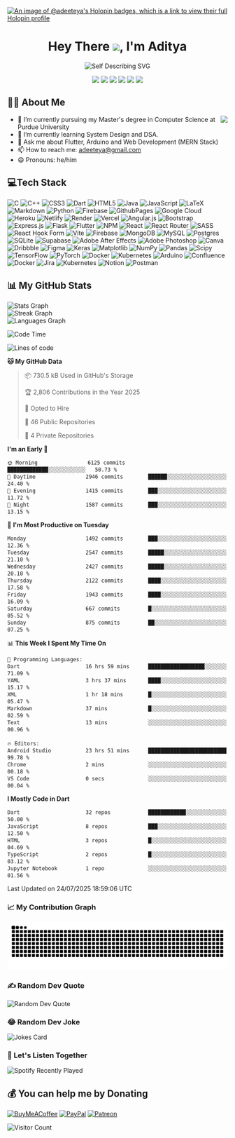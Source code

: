 [![An image of @adeeteya's Holopin badges, which is a link to view their full Holopin profile](https://holopin.me/adeeteya)](https://holopin.io/@adeeteya)

<h1 align="center">Hey There <img src="https://user-images.githubusercontent.com/74038190/214644152-52f47eb3-5e31-4f47-8758-05c9468d5596.gif" width="36" />, I'm Aditya</h1>

<div align="center">

![Self Describing SVG](https://readme-typing-svg.demolab.com?font=Fira+Code&weight=600&size=36&pause=1000&color=FFFFFF&center=true&vCenter=true&random=false&width=500&height=100&lines=Flutter+App+Developer;MERN+Stack+Developer;Arduino+Developer;Tech+Enthusiast)

[<img src="https://img.shields.io/badge/LinkedIn%20-%230077B5.svg?&style=for-the-badge&logo=LinkedIn&logoColor=white"/>](https://www.linkedin.com/in/adeeteya)
[<img src="https://img.shields.io/badge/Gmail%20-%23EA4335.svg?&style=for-the-badge&logo=Gmail&logoColor=white"/>](mailto:adeeteya@gmail.com)
[<img src="https://img.shields.io/badge/X%20-%23000000.svg?&style=for-the-badge&logo=X&logoColor=white"/>](https://x.com/Adeeteya)
[<img src="https://img.shields.io/badge/Instagram%20-%23E4405F.svg?&style=for-the-badge&logo=Instagram&logoColor=white"/>](https://www.instagram.com/adeeteya/)
[<img src="https://img.shields.io/badge/LeetCode%20-%23F2A53F.svg?&style=for-the-badge&logo=LeetCode&logoColor=white"/>](https://www.leetcode.com/adeeteya/)
[<img src="https://img.shields.io/badge/WakaTime%20-%23FFFFFF.svg?&style=for-the-badge&logo=WakaTime&logoColor=black"/>](https://wakatime.com/@adeeteya)

</div>

## 👨‍💻 About Me

<img align="right" height="175" src="https://user-images.githubusercontent.com/74038190/225813708-98b745f2-7d22-48cf-9150-083f1b00d6c9.gif"  />

<div align="left">

- 🔭 I’m currently pursuing my Master's degree in Computer Science at Purdue University
- 🌱 I’m currently learning System Design and DSA.
- 💬 Ask me about Flutter, Arduino and Web Development (MERN Stack)
- 📫 How to reach me: adeeteya@gmail.com
- 😄 Pronouns: he/him
  
</div>

## 💻Tech Stack
![C](https://img.shields.io/badge/c-%2300599C.svg?style=for-the-badge&logo=c&logoColor=white) ![C++](https://img.shields.io/badge/c++-%2300599C.svg?style=for-the-badge&logo=c%2B%2B&logoColor=white) ![CSS3](https://img.shields.io/badge/css3-%231572B6.svg?style=for-the-badge&logo=css3&logoColor=white) ![Dart](https://img.shields.io/badge/dart-%230175C2.svg?style=for-the-badge&logo=dart&logoColor=white) ![HTML5](https://img.shields.io/badge/html5-%23E34F26.svg?style=for-the-badge&logo=html5&logoColor=white) ![Java](https://img.shields.io/badge/java-%23ED8B00.svg?style=for-the-badge&logo=openjdk&logoColor=white) ![JavaScript](https://img.shields.io/badge/javascript-%23323330.svg?style=for-the-badge&logo=javascript&logoColor=%23F7DF1E) ![LaTeX](https://img.shields.io/badge/latex-%23008080.svg?style=for-the-badge&logo=latex&logoColor=white) ![Markdown](https://img.shields.io/badge/markdown-%23000000.svg?style=for-the-badge&logo=markdown&logoColor=white) ![Python](https://img.shields.io/badge/python-3670A0?style=for-the-badge&logo=python&logoColor=ffdd54) ![Firebase](https://img.shields.io/badge/firebase-%23039BE5.svg?style=for-the-badge&logo=firebase) ![GithubPages](https://img.shields.io/badge/github%20pages-121013?style=for-the-badge&logo=github&logoColor=white) ![Google Cloud](https://img.shields.io/badge/GoogleCloud-%234285F4.svg?style=for-the-badge&logo=google-cloud&logoColor=white) ![Heroku](https://img.shields.io/badge/heroku-%23430098.svg?style=for-the-badge&logo=heroku&logoColor=white) ![Netlify](https://img.shields.io/badge/netlify-%23000000.svg?style=for-the-badge&logo=netlify&logoColor=#00C7B7) ![Render](https://img.shields.io/badge/Render-%46E3B7.svg?style=for-the-badge&logo=render&logoColor=white) ![Vercel](https://img.shields.io/badge/vercel-%23000000.svg?style=for-the-badge&logo=vercel&logoColor=white) ![Angular.js](https://img.shields.io/badge/angular.js-%23E23237.svg?style=for-the-badge&logo=angularjs&logoColor=white) ![Bootstrap](https://img.shields.io/badge/bootstrap-%238511FA.svg?style=for-the-badge&logo=bootstrap&logoColor=white) ![Express.js](https://img.shields.io/badge/express.js-%23404d59.svg?style=for-the-badge&logo=express&logoColor=%2361DAFB) ![Flask](https://img.shields.io/badge/flask-%23000.svg?style=for-the-badge&logo=flask&logoColor=white) ![Flutter](https://img.shields.io/badge/Flutter-%2302569B.svg?style=for-the-badge&logo=Flutter&logoColor=white) ![NPM](https://img.shields.io/badge/NPM-%23CB3837.svg?style=for-the-badge&logo=npm&logoColor=white) ![React](https://img.shields.io/badge/react-%2320232a.svg?style=for-the-badge&logo=react&logoColor=%2361DAFB) ![React Router](https://img.shields.io/badge/React_Router-CA4245?style=for-the-badge&logo=react-router&logoColor=white) ![SASS](https://img.shields.io/badge/SASS-hotpink.svg?style=for-the-badge&logo=SASS&logoColor=white) ![React Hook Form](https://img.shields.io/badge/React%20Hook%20Form-%23EC5990.svg?style=for-the-badge&logo=reacthookform&logoColor=white) ![Vite](https://img.shields.io/badge/vite-%23646CFF.svg?style=for-the-badge&logo=vite&logoColor=white) ![Firebase](https://img.shields.io/badge/Firebase-039BE5?style=for-the-badge&logo=Firebase&logoColor=white) ![MongoDB](https://img.shields.io/badge/MongoDB-%234ea94b.svg?style=for-the-badge&logo=mongodb&logoColor=white) ![MySQL](https://img.shields.io/badge/mysql-%2300000f.svg?style=for-the-badge&logo=mysql&logoColor=white) ![Postgres](https://img.shields.io/badge/postgres-%23316192.svg?style=for-the-badge&logo=postgresql&logoColor=white) ![SQLite](https://img.shields.io/badge/sqlite-%2307405e.svg?style=for-the-badge&logo=sqlite&logoColor=white) ![Supabase](https://img.shields.io/badge/Supabase-3ECF8E?style=for-the-badge&logo=supabase&logoColor=white) ![Adobe After Effects](https://img.shields.io/badge/Adobe%20After%20Effects-9999FF.svg?style=for-the-badge&logo=Adobe%20After%20Effects&logoColor=white) ![Adobe Photoshop](https://img.shields.io/badge/adobe%20photoshop-%2331A8FF.svg?style=for-the-badge&logo=adobe%20photoshop&logoColor=white) ![Canva](https://img.shields.io/badge/Canva-%2300C4CC.svg?style=for-the-badge&logo=Canva&logoColor=white) ![Dribbble](https://img.shields.io/badge/Dribbble-EA4C89?style=for-the-badge&logo=dribbble&logoColor=white) ![Figma](https://img.shields.io/badge/figma-%23F24E1E.svg?style=for-the-badge&logo=figma&logoColor=white) ![Keras](https://img.shields.io/badge/Keras-%23D00000.svg?style=for-the-badge&logo=Keras&logoColor=white) ![Matplotlib](https://img.shields.io/badge/Matplotlib-%23ffffff.svg?style=for-the-badge&logo=Matplotlib&logoColor=black) ![NumPy](https://img.shields.io/badge/numpy-%23013243.svg?style=for-the-badge&logo=numpy&logoColor=white) ![Pandas](https://img.shields.io/badge/pandas-%23150458.svg?style=for-the-badge&logo=pandas&logoColor=white) ![Scipy](https://img.shields.io/badge/SciPy-%230C55A5.svg?style=for-the-badge&logo=scipy&logoColor=%white) ![TensorFlow](https://img.shields.io/badge/TensorFlow-%23FF6F00.svg?style=for-the-badge&logo=TensorFlow&logoColor=white) ![PyTorch](https://img.shields.io/badge/PyTorch-%23EE4C2C.svg?style=for-the-badge&logo=PyTorch&logoColor=white) ![Docker](https://img.shields.io/badge/docker-%230db7ed.svg?style=for-the-badge&logo=docker&logoColor=white) ![Kubernetes](https://img.shields.io/badge/kubernetes-%23326ce5.svg?style=for-the-badge&logo=kubernetes&logoColor=white) ![Arduino](https://img.shields.io/badge/-Arduino-00979D?style=for-the-badge&logo=Arduino&logoColor=white) ![Confluence](https://img.shields.io/badge/confluence-%23172BF4.svg?style=for-the-badge&logo=confluence&logoColor=white) ![Docker](https://img.shields.io/badge/docker-%230db7ed.svg?style=for-the-badge&logo=docker&logoColor=white) ![Jira](https://img.shields.io/badge/jira-%230A0FFF.svg?style=for-the-badge&logo=jira&logoColor=white) ![Kubernetes](https://img.shields.io/badge/kubernetes-%23326ce5.svg?style=for-the-badge&logo=kubernetes&logoColor=white) ![Notion](https://img.shields.io/badge/Notion-%23000000.svg?style=for-the-badge&logo=notion&logoColor=white) ![Postman](https://img.shields.io/badge/Postman-FF6C37?style=for-the-badge&logo=postman&logoColor=white)

## 📊 My GitHub Stats
![Stats Graph](https://github-readme-stats.vercel.app/api?username=adeeteya&hide_title=false&hide_rank=false&show_icons=true&include_all_commits=true&count_private=true&disable_animations=false&theme=dark&locale=en&hide_border=true&order=1)<br/>
![Streak Graph](https://github-readme-streak-stats.herokuapp.com/?user=adeeteya&theme=dark&hide_border=true)<br/>
![Languages Graph](https://github-readme-stats.vercel.app/api/top-langs?username=adeeteya&locale=en&hide_title=false&layout=donut&card_width=320&langs_count=6&theme=dark&hide_border=true&order=2)
  
  <!--START_SECTION:waka-->
![Code Time](http://img.shields.io/badge/Code%20Time-1%2C448%20hrs%2026%20mins-blue)

![Lines of code](https://img.shields.io/badge/From%20Hello%20World%20I%27ve%20Written-23.4%20million%20lines%20of%20code-blue)

**🐱 My GitHub Data** 

> 📦 730.5 kB Used in GitHub's Storage 
 > 
> 🏆 2,806 Contributions in the Year 2025
 > 
> 💼 Opted to Hire
 > 
> 📜 46 Public Repositories 
 > 
> 🔑 4 Private Repositories 
 > 
**I'm an Early 🐤** 

```text
🌞 Morning                6125 commits        █████████████░░░░░░░░░░░░   50.73 % 
🌆 Daytime                2946 commits        ██████░░░░░░░░░░░░░░░░░░░   24.40 % 
🌃 Evening                1415 commits        ███░░░░░░░░░░░░░░░░░░░░░░   11.72 % 
🌙 Night                  1587 commits        ███░░░░░░░░░░░░░░░░░░░░░░   13.15 % 
```
📅 **I'm Most Productive on Tuesday** 

```text
Monday                   1492 commits        ███░░░░░░░░░░░░░░░░░░░░░░   12.36 % 
Tuesday                  2547 commits        █████░░░░░░░░░░░░░░░░░░░░   21.10 % 
Wednesday                2427 commits        █████░░░░░░░░░░░░░░░░░░░░   20.10 % 
Thursday                 2122 commits        ████░░░░░░░░░░░░░░░░░░░░░   17.58 % 
Friday                   1943 commits        ████░░░░░░░░░░░░░░░░░░░░░   16.09 % 
Saturday                 667 commits         █░░░░░░░░░░░░░░░░░░░░░░░░   05.52 % 
Sunday                   875 commits         ██░░░░░░░░░░░░░░░░░░░░░░░   07.25 % 
```


📊 **This Week I Spent My Time On** 

```text
💬 Programming Languages: 
Dart                     16 hrs 59 mins      ██████████████████░░░░░░░   71.09 % 
YAML                     3 hrs 37 mins       ████░░░░░░░░░░░░░░░░░░░░░   15.17 % 
XML                      1 hr 18 mins        █░░░░░░░░░░░░░░░░░░░░░░░░   05.47 % 
Markdown                 37 mins             █░░░░░░░░░░░░░░░░░░░░░░░░   02.59 % 
Text                     13 mins             ░░░░░░░░░░░░░░░░░░░░░░░░░   00.96 % 

🔥 Editors: 
Android Studio           23 hrs 51 mins      █████████████████████████   99.78 % 
Chrome                   2 mins              ░░░░░░░░░░░░░░░░░░░░░░░░░   00.18 % 
VS Code                  0 secs              ░░░░░░░░░░░░░░░░░░░░░░░░░   00.04 % 
```

**I Mostly Code in Dart** 

```text
Dart                     32 repos            ████████████░░░░░░░░░░░░░   50.00 % 
JavaScript               8 repos             ███░░░░░░░░░░░░░░░░░░░░░░   12.50 % 
HTML                     3 repos             █░░░░░░░░░░░░░░░░░░░░░░░░   04.69 % 
TypeScript               2 repos             █░░░░░░░░░░░░░░░░░░░░░░░░   03.12 % 
Jupyter Notebook         1 repo              ░░░░░░░░░░░░░░░░░░░░░░░░░   01.56 % 
```




 Last Updated on 24/07/2025 18:59:06 UTC
<!--END_SECTION:waka-->

### 📈 My Contribution Graph
![Snake Contribution Animation](https://raw.githubusercontent.com/adeeteya/adeeteya/output/snake.svg)

### ✍️ Random Dev Quote
![Random Dev Quote](https://quotes-github-readme.vercel.app/api?type=horizontal&theme=dark)

### 😂 Random Dev Joke
![Jokes Card](https://readme-jokes.vercel.app/api?hideBorder)

### 🎵 Let's Listen Together
![Spotify Recently Played](https://spotify-recently-played-readme.vercel.app/api?user=adityabolt&count=3&unique=true)

## 💰 You can help me by Donating
[![BuyMeACoffee](https://img.shields.io/badge/Buy%20Me%20a%20Coffee-ffdd00?style=for-the-badge&logo=buy-me-a-coffee&logoColor=black)](https://www.buymeacoffee.com/adeeteya) [![PayPal](https://img.shields.io/badge/PayPal-00457C?style=for-the-badge&logo=paypal&logoColor=white)](https://www.paypal.com/paypalme/adeeteya) [![Patreon](https://img.shields.io/badge/Patreon-F96854?style=for-the-badge&logo=patreon&logoColor=white)](https://www.patreon.com/adeeteya) 

![Visitor Count](https://komarev.com/ghpvc/?username=adeeteya&style=for-the-badge&abbreviated=true)
